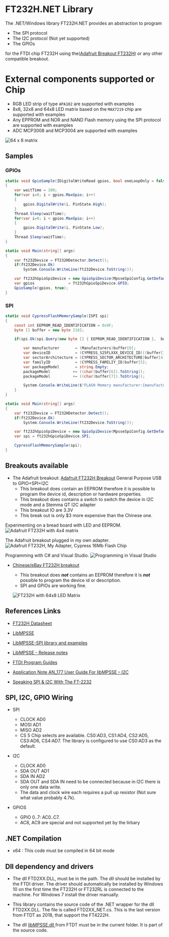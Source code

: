 # FT232H.NET Library

The .NET/Windows library FT232H.NET provides an abstraction to program
* The SPI protocol
* The I2C protocol (Not yet supported)
* The GPIOs

for the FTDI chip FT232H using the([Adafruit Breakout FT232H](https://www.adafruit.com/product/2264)) or any other compatible breakout.

# External components supported or Chip

* RGB LED strip of type `APA102` are supported with examples
* 8x8, 32x8 and 64x8 LED matrix based on the `MAX7219` chip are supported with examples
* Any EPPROM and NOR and NAND Flash memory using the SPI protocol are supported with examples
* ADC MCP3008 and MCP3004 are supported with examples

![64 x 8 matrix](https://raw.githubusercontent.com/fredericaltorres/FT232H.NET/main/photos/Nusbio2_FT232H_SPI_4_MAX7219_Chained_8x8LedMatrix.jpg)

## Samples

### GPIOs

```csharp
static void GpioSample(IDigitalWriteRead gpios, bool oneLoopOnly = false)
{
    var waitTime = 100;
    for(var i=0; i < gpios.MaxGpio; i++)
    {
        gpios.DigitalWrite(i, PinState.High);
    }
    Thread.Sleep(waitTime);
    for(var i=0; i < gpios.MaxGpio; i++)
    {
        gpios.DigitalWrite(i, PinState.Low);
    }
    Thread.Sleep(waitTime);
}

static void Main(string[] args)
{
    var ft232Device = FT232HDetector.Detect();
    if(ft232Device.Ok)
        System.Console.WriteLine(ft232Device.ToString());

    var ft232hGpioSpiDevice = new GpioSpiDevice(MpsseSpiConfig.GetDefault());
    var gpios               = ft232hGpioSpiDevice.GPIO;
    GpioSample(gpios, true);
}
```

### SPI

```csharp
static void CypressFlashMemorySample(ISPI spi)
{
    const int EEPROM_READ_IDENTIFICATION = 0x9F;
    byte [] buffer = new byte [18];

    if(spi.Ok(spi.Query(new byte [] { EEPROM_READ_IDENTIFICATION },  buffer))) {

        var manufacturer       = (Manufacturers)buffer[0];
    	var deviceID           = (CYPRESS_S25FLXXX_DEVICE_ID)((buffer[1] << 8) + buffer[2]);
        var sectorArchitecture = (CYPRESS_SECTOR_ARCHITECTURE)buffer[4];
        var familyID           = (CYPRESS_FAMILIY_ID)buffer[5];
        var packageModel       = string.Empty;
        packageModel          += ((char)buffer[6]).ToString();
        packageModel          += ((char)buffer[7]).ToString();

        System.Console.WriteLine($"FLASH Memory manufacturer:{manufacturer}, deviceID:{deviceID}, sectorArchitecture:{sectorArchitecture}, familyID:{familyID}, packageModel:{packageModel}");
	}
}

static void Main(string[] args)
{
    var ft232Device = FT232HDetector.Detect();
    if(ft232Device.Ok)
        System.Console.WriteLine(ft232Device.ToString());

    var ft232hGpioSpiDevice = new GpioSpiDevice(MpsseSpiConfig.GetDefault());
    var spi = ft232hGpioSpiDevice.SPI;

    CypressFlashMemorySample(spi);
}
```
 
## Breakouts available
 
 * The Adafruit breakout: [Adafruit FT232H Breakout](https://www.adafruit.com/product/2264) General Purpose USB to GPIO+SPI+I2C
	* This breakout does contain an EEPROM therefore it is possible to program the device id, description or hardware properties.
	* This breakout does contains a switch to switch the device in I2C mode and a Stemma QT I2C adapter
	* This breakout IO are 3.3V
	* This break out is only $3 more expensive than the Chinese one.

Experimenting on a bread board with LED and EEPROM.
	![Adafruit FT232H with 4x4 matrix](https://raw.githubusercontent.com/fredericaltorres/FT232H.NET/main/photos/Nusbio2_FT232H_SPI_EEPROM_25AA256_00.jpg)

The Adafruit breakout plugged in my own adapter.
	![Adafruit FT232H, My Adapter, Cypress 16Mb Flash Chip](https://raw.githubusercontent.com/fredericaltorres/FT232H.NET/main/photos/FT232_Adafruit_PlusFredAdapterAndFlash.jpg)

Programming with C# and Visual Studio.
	![Programming in Visual Studio](https://raw.githubusercontent.com/fredericaltorres/FT232H.NET/main/photos/Nusbio2_FT232H_SPI_EEPROM_25AA256_02_VisualStudio.jpg)
	

	

 * [Chinese/eBay FT232H breakout](https://www.ebay.com/sch/i.html?_from=R40&_trksid=p2380057.m570.l1313.TR12.TRC2.A0.H0.Xft232H.TRS0&_nkw=ft232H&_sacat=0)
 	- This breakout does ***not*** contains an EEPROM therefore it is ***not*** possible to program the device id or description.
	- SPI and GPIOs are working fine.
	
	![FT232H with 64x8 LED Matrix](https://raw.githubusercontent.com/fredericaltorres/FT232H.NET/main/FT232H_64x8%20LED%20Matrix.jpg)
  
 ## References Links

- [FT232H Datasheet](https://www.ftdichip.com/Support/Documents/DataSheets/ICs/DS_FT232H.pdf)
- [LibMPSSE](https://www.ftdichip.com/Support/SoftwareExamples/MPSSE/LibMPSSE-SPI.htm)
- [LibMPSSE-SPI library and examples](https://www.ftdichip.com/Support/SoftwareExamples/MPSSE/LibMPSSE-SPI/LibMPSSE-SPI.zip)
- [LibMPSSE - Release notes](https://www.ftdichip.com/Support/SoftwareExamples/MPSSE/LibMPSSE-SPI/ReleaseNotes-SPI.txt)

- [FTDI Program Guides](https://www.ftdichip.com/Support/Documents/ProgramGuides.htm)
- [Application Note AN_177 User Guide For libMPSSE – I2C](https://www.ftdichip.com/Support/Documents/AppNotes/AN_177_User_Guide_For_LibMPSSE-I2C.pdf)

- [Speaking SPI & I2C With The FT-2232](http://www.devttys0.com/2011/11/speaking-spi-i2c-with-the-ft-2232/)

## SPI, I2C, GPIO Wiring

 * SPI
	- CLOCK AD0
	- MOSI  AD1
	- MISO  AD2
	- CS    5 Chip selects are available. CS0:AD3, CS1:AD4, CS2:AD5, CS3:AD6, CS4:AD7.
			The library is configured to use CS0:AD3 as the default.

 * I2C
	- CLOCK   AD0
	- SDA OUT AD1
	- SDA IN  AD2
	- SDA OUT and SDA IN need to be connected because in I2C there is only one data write.
	- The data and clock wire each requires a pull up resistor (Not sure what value probably 4.7k).

 * GPIOS
	- GPIO 0..7: AC0..C7. 
	- AC8, AC9 are special and not supported yet by the lirbary
	
 ## .NET Compilation

 * x64 : This code must be compiled in 64 bit mode

 ## Dll dependency and drivers

* The dll FTD2XX.DLL, must be in the path. The dll should be installed by the FTDI driver.
 The driver should automatically be installed by Windows 10 on the first time the FT232H or FT232RL is connected
  to the machine. For Windows 7 install the driver manually.

* This library contains the source code of the .NET wrapper for the dll FTD2XX.DLL.
The file is called FTD2XX_NET.cs. This is the last version from FTDT as 2018, that support the FT4222H.

* The dll 
[libMPSSE.dll ](https://www.ftdichip.com/Support/SoftwareExamples/MPSSE/LibMPSSE-SPI/LibMPSSE-SPI.zip)
from FTDT must be in the current folder. It is part of the source code.
